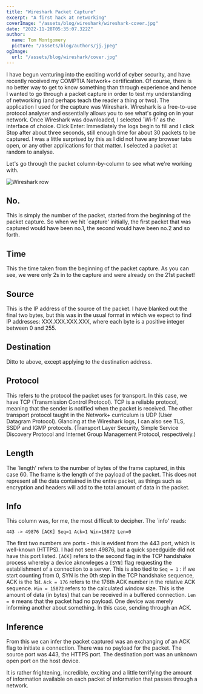 ```yaml
---
title: "Wireshark Packet Capture"
excerpt: "A first hack at networking"
coverImage: "/assets/blog/wireshark/wireshark-cover.jpg"
date: "2022-11-28T05:35:07.322Z"
author:
  name: Tom Montgomery
  picture: "/assets/blog/authors/jj.jpeg"
ogImage:
  url: "/assets/blog/wireshark/cover.jpg"
---
```


I have begun venturing into the exciting world of cyber security, and have recently received my COMPTIA Network+ certification. Of course, there is no better way to get to know something than through experience and hence I wanted to go through a packet capture in order to test my understanding of networking (and perhaps teach the reader a thing or two).
The application I used for the capture was Wireshark. Wireshark is a free-to-use protocol analyser and essentially allows you to see what's going on in your network.
Once Wireshark was downloaded, I selected `Wi-fi' as the interface of choice.
Click Enter:
Immediately the logs begin to fill and I click Stop after about three seconds, still enough time for about 30 packets to be captured. I was a little surprised by this as I did not have any browser tabs open, or any other applications for that matter. I selected a packet at random to analyse.

Let's go through the packet column-by-column to see what we're working with.

![Wireshark row](/assets/blog/wireshark/row.png)

## No.

This is simply the number of the packet, started from the beginning of the packet capture. So when we hit `capture' initially, the first packet that was captured would have been no.1, the second would have been no.2 and so forth.

## Time

This the time taken from the beginning of the packet capture. As you can see, we were only 2s in to the capture and were already on the 21st packet!

## Source

This is the IP address of the source of the packet. I have blanked out the final two bytes, but this was in the usual format in which we expect to find IP addresses: XXX.XXX.XXX.XXX, where each byte is a positive integer between 0 and 255.

## Destination

Ditto to above, except applying to the destination address.

## Protocol

This refers to the protocol the packet uses for transport. In this case, we have TCP (Transmission Control Protocol). TCP is a reliable protocol, meaning that the sender is notified when the packet is received. The other transport protocol taught in the Network+ curriculum is UDP (User Datagram Protocol). Glancing at the Wireshark logs, I can also see TLS, SSDP and IGMP protocols. (Transport Layer Security, Simple Service Discovery Protocol and Internet Group Management Protocol, respectively.)

## Length

The `length' refers to the number of bytes of the frame captured, in this case 60. The frame is the length of the payload of the packet. This does not represent all the data contained in the entire packet, as things such as encryption and headers will add to the total amount of data in the packet.

## Info

This column was, for me, the most difficult to decipher. The `info' reads:

`443 -> 49876 [ACK] Seq=1 Ack=1 Win=15872 Len=0`

The first two numbers are ports - this is evident from the 443 port, which is well-known (HTTPS). I had not seen 49876, but a quick speedguide did not have this port listed.
`[ACK]` refers to the second flag in the TCP handshake process whereby a device aknowleges a `[SYN]` flag requesting the establishment of a connection to a server. This is also tied to `Seq = 1` : if we start counting from 0, SYN is the 0th step in the TCP handshake sequence, ACK is the 1st.
`Ack = 176` refers to the 176th ACK number in the relative ACK sequence.
`Win = 15872` refers to the calculated window size. This is the amount of data (in bytes) that can be received in a buffered connection.
`Len = 0` means that the packet had no payload. One device was merely informing another about something. In this case, sending through an ACK.

## Inference

From this we can infer the packet captured was an exchanging of an ACK flag to initiate a connection. There was no payload for the packet. The source port was 443, the HTTPS port. The destination port was an unknown open port on the host device.

It is rather frightening, incredible, exciting and a little terrifying the amount of information available on each packet of information that passes through a network.
